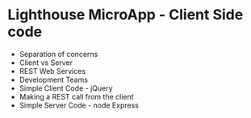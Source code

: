# Lighthouse MicroApp - Client Side code


  - Separation of concerns
  - Client vs Server 
  - REST Web Services 
  - Development Teams 
  - Simple Client Code - jQuery 
  - Making a REST call from the client
  - Simple Server Code - node Express
